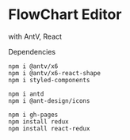 # FlowChart Editor

with AntV, React

Dependencies

```
npm i @antv/x6
npm i @antv/x6-react-shape
npm i styled-components

npm i antd
npm i @ant-design/icons

npm i gh-pages
npm install redux
npm install react-redux
```
